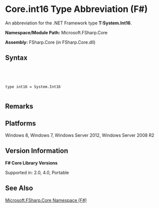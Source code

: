 # Core.int16 Type Abbreviation (F#)

An abbreviation for the .NET Framework type **T:System.Int16**.

**Namespace/Module Path:** Microsoft.FSharp.Core

**Assembly:** FSharp.Core (in FSharp.Core.dll)


## Syntax



```




type int16 = System.Int16


```





## Remarks

## Platforms
Windows 8, Windows 7, Windows Server 2012, Windows Server 2008 R2


## Version Information
**F# Core Library Versions**

Supported in: 2.0, 4.0, Portable




## See Also
[Microsoft.FSharp.Core Namespace &#40;F&#35;&#41;](Microsoft.FSharp.Core-Namespace-%5BFSharp%5D.md)

